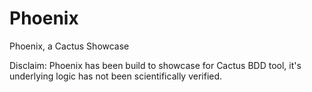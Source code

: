 # Phoenix
Phoenix, a Cactus Showcase

Disclaim: Phoenix has been build to showcase for Cactus BDD tool, it's underlying logic has not been scientifically verified.